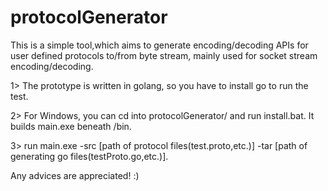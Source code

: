 # protocolGenerator

This is a simple tool,which aims to generate encoding/decoding APIs for user defined protocols to/from byte stream, mainly used for socket stream encoding/decoding.

1> The prototype is written in golang, so you have to install go to run the test.

2> For Windows, you can cd into protocolGenerator/ and run install.bat. It builds main.exe beneath /bin.

3> run main.exe -src [path of protocol files(test.proto,etc.)] -tar [path of generating go files(testProto.go,etc.)].

Any advices are appreciated! :)
